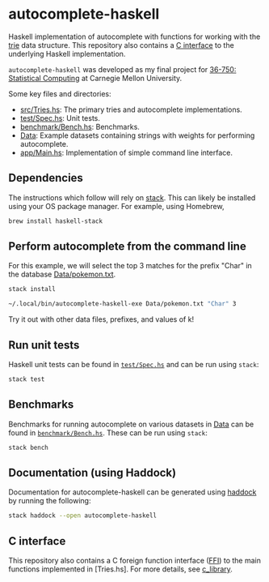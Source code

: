 # autocomplete-haskell

Haskell implementation of autocomplete with functions for working with the [trie](https://en.wikipedia.org/wiki/Trie#:~:text=In%20computer%20science%2C%20a%20trie,key%2C%20but%20by%20individual%20characters.) data structure. This repository also contains a [C interface](c_library) to the underlying Haskell implementation.

`autocomplete-haskell` was developed as my final project for [36-750: Statistical Computing](https://36-750.github.io/) at Carnegie Mellon University.

Some key files and directories:
- [src/Tries.hs](src/Tries.hs): The primary tries and autocomplete implementations.
- [test/Spec.hs](test/Spec.hs): Unit tests.
- [benchmark/Bench.hs](benchmark/Bench.hs): Benchmarks.
- [Data](Data): Example datasets containing strings with weights for performing autocomplete.
- [app/Main.hs](app/Main.hs): Implementation of simple command line interface.

## Dependencies

The instructions which follow will rely on [stack](https://docs.haskellstack.org/en/stable/README/). This can likely be installed using your OS package manager. For example, using Homebrew, 

```zsh
brew install haskell-stack
```

## Perform autocomplete from the command line

For this example, we will select the top 3 matches for the prefix "Char" in the database [Data/pokemon.txt](Data/pokemon.txt).

```zsh
stack install

~/.local/bin/autocomplete-haskell-exe Data/pokemon.txt "Char" 3
```

Try it out with other data files, prefixes, and values of k!

## Run unit tests

Haskell unit tests can be found in [`test/Spec.hs`](test/Spec.hs) and can be run using `stack`:

```zsh 
stack test
```

## Benchmarks

Benchmarks for running autocomplete on various datasets in [Data](Data) can be found in [`benchmark/Bench.hs`](benchmark/Bench.hs). These can be run using `stack`:

```zsh 
stack bench
```

## Documentation (using Haddock)

Documentation for autocomplete-haskell can be generated using [haddock](https://www.haskell.org/haddock/) by running the following:

```zsh
stack haddock --open autocomplete-haskell
```

## C interface

This repository also contains a C foreign function interface ([FFI](https://wiki.haskell.org/Foreign_Function_Interface)) to the main functions implemented in [Tries.hs]. For more details, see [c_library](c_library).

